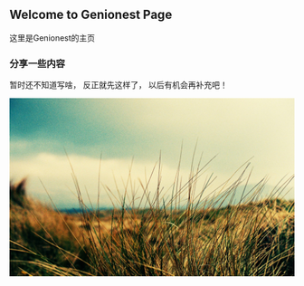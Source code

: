 ## Welcome to Genionest Page

这里是Genionest的主页

### 分享一些内容 

暂时还不知道写啥，
反正就先这样了，
以后有机会再补充吧！
<table border="0">
  <img src="images/img1.jpg">
</table>
